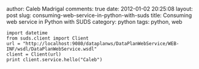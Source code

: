 author: Caleb Madrigal
comments: true
date: 2012-01-02 20:25:08
layout: post
slug: consuming-web-service-in-python-with-suds
title: Consuming web service in Python with SUDS
category: python
tags: python, web


    import datetime
    from suds.client import Client
    url = "http://localhost:9080/dataplanws/DataPlanWebService/WEB-INF/wsdl/DataPlanWebService.wsdl"
    client = Client(url)
    print client.service.hello("Caleb")

